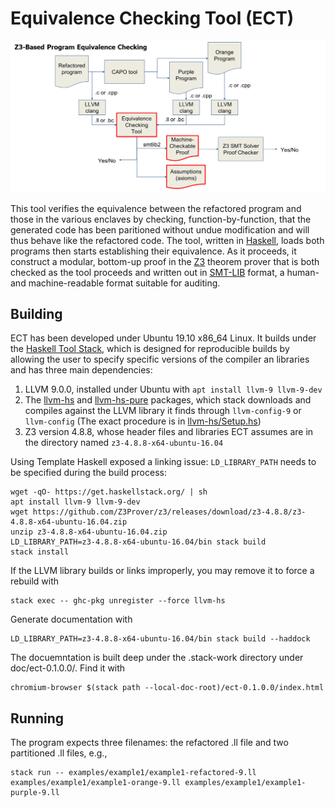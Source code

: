 # Equivalence Checking Tool (ECT)
![alt-text](ect-workflow.png)

This tool verifies the equivalence between the refactored program and
those in the various enclaves by checking, function-by-function, that
the generated code has been paritioned without undue modification and
will thus behave like the refactored code.  The tool, written in
[Haskell](https://www.haskell.org/), loads both programs then starts
establishing their equivalence.  As it proceeds, it construct a
modular, bottom-up proof in the
[Z3](https://github.com/Z3Prover/z3/wiki) theorem prover that is both
checked as the tool proceeds and written out in
[SMT-LIB](http://smtlib.cs.uiowa.edu/) format, a human- and
machine-readable format suitable for auditing.

## Building

ECT has been developed under Ubuntu 19.10 x86_64 Linux. It builds
under the [Haskell Tool
Stack](https://docs.haskellstack.org/en/stable/README), which is
designed for reproducible builds by allowing the user to specify
specific versions of the compiler an libraries and has three main
dependencies:

1. LLVM 9.0.0, installed under Ubuntu with `apt install llvm-9 llvm-9-dev`
2. The [llvm-hs](https://hackage.haskell.org/package/llvm-hs) and [llvm-hs-pure](https://hackage.haskell.org/package/llvm-hs-pure) packages, which stack downloads and compiles against the LLVM library it finds through `llvm-config-9` or `llvm-config` (The exact procedure is in [llvm-hs/Setup.hs](https://github.com/llvm-hs/llvm-hs/blob/llvm-9/llvm-hs/Setup.hs))
3. Z3 version 4.8.8, whose header files and libraries ECT assumes are in the directory named `z3-4.8.8-x64-ubuntu-16.04`

Using Template Haskell exposed a linking issue: `LD_LIBRARY_PATH` needs to be specified during the build process:


```
wget -qO- https://get.haskellstack.org/ | sh
apt install llvm-9 llvm-9-dev
wget https://github.com/Z3Prover/z3/releases/download/z3-4.8.8/z3-4.8.8-x64-ubuntu-16.04.zip
unzip z3-4.8.8-x64-ubuntu-16.04.zip
LD_LIBRARY_PATH=z3-4.8.8-x64-ubuntu-16.04/bin stack build
stack install
```

If the LLVM library builds or links improperly, you may remove it to force a rebuild with

```
stack exec -- ghc-pkg unregister --force llvm-hs
```

Generate documentation with

```
LD_LIBRARY_PATH=z3-4.8.8-x64-ubuntu-16.04/bin stack build --haddock
```

The docuemntation is built deep under the .stack-work directory under doc/ect-0.1.0.0/. Find it with

```
chromium-browser $(stack path --local-doc-root)/ect-0.1.0.0/index.html
```

## Running

The program expects three filenames: the refactored .ll file and two partitioned .ll files, e.g.,

```
stack run -- examples/example1/example1-refactored-9.ll examples/example1/example1-orange-9.ll examples/example1/example1-purple-9.ll
```
